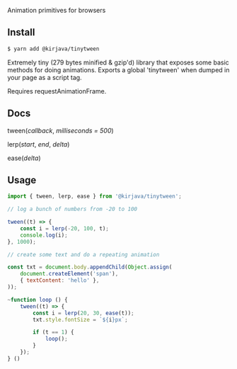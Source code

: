 Animation primitives for browsers

Install
---

```bash
$ yarn add @kirjava/tinytween
```

Extremely tiny (279 bytes minified & gzip'd) library that exposes some basic methods for doing animations.
Exports a global 'tinytween' when dumped in your page as a script tag.

Requires requestAnimationFrame.

Docs
---

tween(<i>callback</i>, <i>milliseconds = 500</i>)

lerp(<i>start</i>, <i>end</i>, <i>delta</i>)

ease(<i>delta</i>)


Usage
---

```javascript
import { tween, lerp, ease } from '@kirjava/tinytween';

// log a bunch of numbers from -20 to 100

tween((t) => {
    const i = lerp(-20, 100, t);
    console.log(i);
}, 1000);

// create some text and do a repeating animation

const txt = document.body.appendChild(Object.assign(
    document.createElement('span'),
    { textContent: 'hello' },
));

~function loop () {
    tween((t) => {
        const i = lerp(20, 30, ease(t));
        txt.style.fontSize = `${i}px`;

        if (t == 1) {
            loop();
        }
    });
} ()

```
